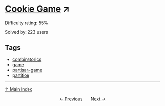 # [Cookie Game](https://projecteuler.net/problem=859) ↗️

Difficulty rating: 55%

Solved by: 223 users
## Tags

- [combinatorics](../tags/combinatorics.md)
- [game](../tags/game.md)
- [partisan-game](../tags/partisan-game.md)
- [partition](../tags/partition.md)



---

[↑ Main Index](../README.md)


<div align=center><a href='858.md'>← Previous</a> &nbsp;&nbsp; &nbsp;&nbsp;  <a href='860.md'>Next →</a></div>
